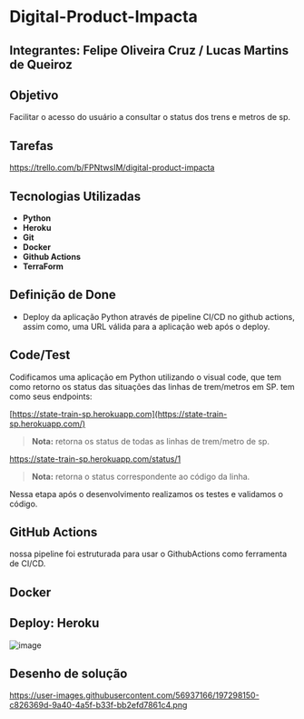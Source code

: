 # Digital-Product-Impacta
## Integrantes: Felipe Oliveira Cruz / Lucas Martins de Queiroz

## Objetivo
Facilitar o acesso do usuário a consultar o status dos trens e metros de sp.

## Tarefas
https://trello.com/b/FPNtwsIM/digital-product-impacta

## Tecnologias Utilizadas 

 -  **Python**
 -   **Heroku**
  -  **Git**
  -  **Docker**
  -  **Github Actions**
   -  **TerraForm**

## Definição de Done

 - Deploy da aplicação Python através de pipeline CI/CD no github actions, assim como, uma URL válida para a aplicação web após o deploy.

## Code/Test

Codificamos uma aplicação em Python utilizando o visual code, que tem como retorno os status das situações das linhas de trem/metros em SP.
tem como seus endpoints:

[https://state-train-sp.herokuapp.com](https://state-train-sp.herokuapp.com/)
   > **Nota:** retorna os status de todas as linhas de trem/metro de sp.
   
https://state-train-sp.herokuapp.com/status/1
> **Nota:** retorna o status correspondente ao código da linha.

Nessa etapa após o desenvolvimento realizamos os testes e validamos o código.

## GitHub Actions 

 nossa pipeline foi estruturada para usar o GithubActions como ferramenta de CI/CD.

## Docker

## Deploy: Heroku
![image](https://user-images.githubusercontent.com/52111260/197298902-8b659e4c-7c15-4971-9518-e319b0d1dd98.png)

## Desenho de solução
https://user-images.githubusercontent.com/56937166/197298150-c826369d-9a40-4a5f-b33f-bb2efd7861c4.png
